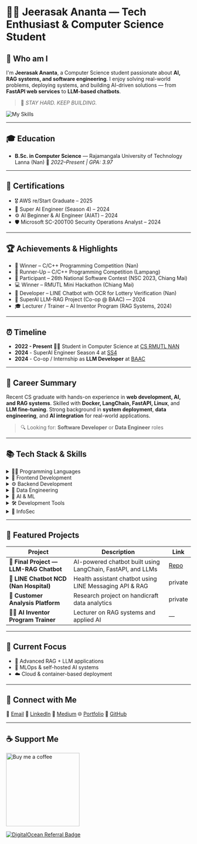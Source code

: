 # 🧑‍💻 Jeerasak Ananta — Tech Enthusiast & Computer Science Student

## 🔱 Who am I

I'm **Jeerasak Ananta**, a Computer Science student passionate about **AI, RAG systems, and software engineering**.
I enjoy solving real-world problems, deploying systems, and building AI-driven solutions — from **FastAPI web services** to **LLM-based chatbots**.

> 💪 *STAY HARD. KEEP BUILDING.*

![My Skills](https://skillicons.dev/icons?i=python,linux,bash,cpp,ts,java,nodejs,react,nextjs,tailwind,docker,aws)

---

## 🎓 Education

* **B.Sc. in Computer Science** — Rajamangala University of Technology Lanna (Nan)
  📆 *2022–Present | GPA: 3.97*

---

## 🪪 Certifications

* 🎖 AWS re/Start Graduate – 2025
* 🧩 Super AI Engineer (Season 4) – 2024
* ⚙️ AI Beginner & AI Engineer (AIAT) – 2024
* 🛡 Microsoft SC-200T00 Security Operations Analyst – 2024

---

## 🏆 Achievements & Highlights

* 🥇 Winner – C/C++ Programming Competition (Nan)
* 🥈 Runner-Up – C/C++ Programming Competition (Lampang)
* 🧠 Participant – 26th National Software Contest (NSC 2023, Chiang Mai)
* 💻 Winner – RMUTL Mini Hackathon (Chiang Mai)
* 🤖 Developer – LINE Chatbot with OCR for Lottery Verification (Nan)
* 🧩 SuperAI LLM-RAG Project (Co-op @ BAAC) — 2024
* 🎓 Lecturer / Trainer – AI Inventor Program (RAG Systems, 2024)

---

## ⏰ Timeline

* **2022 - Present** 🧑‍🎓 Student in Computer Science at [CS RMUTL NAN](https://nan.rmutl.ac.th/)
* **2024** - SuperAI Engineer Season 4 at [SS4](https://superai.aiat.or.th/2022/hall-of-fame-2022/)
* **2024** - Co-op / Internship as **LLM Developer** at [BAAC](https://www.baac.or.th/en/)

---

## 💼 Career Summary

Recent CS graduate with hands-on experience in **web development, AI, and RAG systems**.
Skilled with **Docker, LangChain, FastAPI, Linux**, and **LLM fine-tuning**.
Strong background in **system deployment**, **data engineering**, and **AI integration** for real-world applications.

> 🔍 Looking for: **Software Developer** or **Data Engineer** roles

---

## 📚 Tech Stack & Skills

<details>
<summary>👨‍💻 Programming Languages</summary>

![Programming Skills](https://skillicons.dev/icons?i=cpp,python,java,php,js,ts,go,rust)

</details>

<details>
<summary>🎨 Frontend Development</summary>

![Frontend Skills](https://skillicons.dev/icons?i=html,css,react,tailwind)

</details>

<details>
<summary>⚙️ Backend Development</summary>

![Backend Skills](https://skillicons.dev/icons?i=fastapi,flask,postgres,dotnet)

</details>

<details>
<summary>🧱 Data Engineering</summary>

![Data Engineer Skills](https://skillicons.dev/icons?i=grafana)

</details>

<details>
<summary>🤖 AI & ML</summary>

![AI & ML Skills](https://skillicons.dev/icons?i=sklearn,anaconda)

</details>

<details>
<summary>🛠 Development Tools</summary>

![Dev Tools Skills](https://skillicons.dev/icons?i=vim,git,github,gitlab,ubuntu,neovim,raspberrypi,arduino,redhat,jenkins,eclipse)

</details>

<details>
<summary>🧩 InfoSec</summary>
<img src="https://tryhackme-badges.s3.amazonaws.com/Game.png" alt="TryHackMe Badge" />
</details>

---

## 🚀 Featured Projects

| Project                                | Description                                                 | Link                                                 |
| -------------------------------------- | ----------------------------------------------------------- | ---------------------------------------------------- |
| 🧠 **Final Project — LLM-RAG Chatbot** | AI-powered chatbot built using LangChain, FastAPI, and LLMs | [Repo](https://github.com/JeerasakAnanta/cs_project) |
| 💬 **LINE Chatbot NCD (Nan Hospital)** | Health assistant chatbot using LINE Messaging API & RAG     | private                                              |
| 🧵 **Customer Analysis Platform**      | Research project on handicraft data analytics               | private                                              |
| 🧑‍🏫 **AI Inventor Program Trainer**  | Lecturer on RAG systems and applied AI                      | —                                                    |

---

## 🌱 Current Focus

* 🤖 Advanced RAG + LLM applications
* 🧩 MLOps & self-hosted AI systems
* ☁️ Cloud & container-based deployment

---

## 📩 Connect with Me

📧 [Email](mailto:jeerasakananta@gmail.com)
💼 [LinkedIn](https://www.linkedin.com/in/jeerasakananta/)
🧠 [Medium](https://medium.com/@jeerasakananta_1762)
🌐 [Portfolio](https://jeerasakananta.github.io/)
🐙 [GitHub](https://github.com/JeerasakAnanta)

---

## ☕ Support Me

<a href="https://buymeacoffee.com/jeerasak" target="_blank"><img src="https://cdn.buymeacoffee.com/buttons/v2/default-yellow.png" alt="Buy me a coffee" width="200"></a>

[![DigitalOcean Referral Badge](https://web-platforms.sfo2.cdn.digitaloceanspaces.com/WWW/Badge%201.svg)](https://www.digitalocean.com/?refcode=b3f2bac99791&utm_campaign=Referral_Invite&utm_medium=Referral_Program&utm_source=badge)
